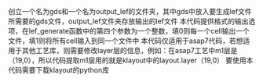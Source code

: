 创立一个名为gds和一个名为output_lef的文件夹，其中gds中放入要生成lef文件所需要的gds文件，output_lef文件夹存放输出的lef文件
本代码提供格式的输出选项，在lef_generate函数中的第四个参数为一个整数，填0则每一个cell输出一个文件，填1则将所有cell输入到同一个文件中
本代码仅适用于asap7代码，若想适用于其他工艺库，则需要修改layer层的信息，例如：在asap7工艺中m1层是（19,0），所以代码提取m1层用的就是klayout中的layout.layer（19,0）
要使用本代码需要下载klayout的python库
